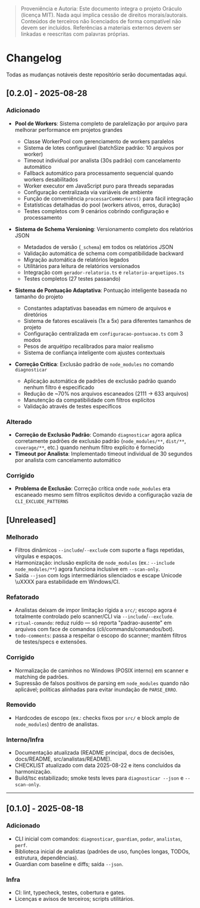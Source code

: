 > Proveniência e Autoria: Este documento integra o projeto Oráculo (licença MIT).
> Nada aqui implica cessão de direitos morais/autorais.
> Conteúdos de terceiros não licenciados de forma compatível não devem ser incluídos.
> Referências a materiais externos devem ser linkadas e reescritas com palavras próprias.

# Changelog

Todas as mudanças notáveis deste repositório serão documentadas aqui.

## [0.2.0] - 2025-08-28

### Adicionado

- **Pool de Workers**: Sistema completo de paralelização por arquivo para melhorar performance em projetos grandes
  - Classe WorkerPool com gerenciamento de workers paralelos
  - Sistema de lotes configurável (batchSize padrão: 10 arquivos por worker)
  - Timeout individual por analista (30s padrão) com cancelamento automático
  - Fallback automático para processamento sequencial quando workers desabilitados
  - Worker executor em JavaScript puro para threads separadas
  - Configuração centralizada via variáveis de ambiente
  - Função de conveniência `processarComWorkers()` para fácil integração
  - Estatísticas detalhadas do pool (workers ativos, erros, duração)
  - Testes completos com 9 cenários cobrindo configuração e processamento

- **Sistema de Schema Versioning**: Versionamento completo dos relatórios JSON
  - Metadados de versão (`_schema`) em todos os relatórios JSON
  - Validação automática de schema com compatibilidade backward
  - Migração automática de relatórios legados
  - Utilitários para leitura de relatórios versionados
  - Integração com `gerador-relatorio.ts` e `relatorio-arquetipos.ts`
  - Testes completos (27 testes passando)

- **Sistema de Pontuação Adaptativa**: Pontuação inteligente baseada no tamanho do projeto
  - Constantes adaptativas baseadas em número de arquivos e diretórios
  - Sistema de fatores escaláveis (1x a 5x) para diferentes tamanhos de projeto
  - Configuração centralizada em `configuracao-pontuacao.ts` com 3 modos
  - Pesos de arquétipo recalibrados para maior realismo
  - Sistema de confiança inteligente com ajustes contextuais

- **Correção Crítica**: Exclusão padrão de `node_modules` no comando `diagnosticar`
  - Aplicação automática de padrões de exclusão padrão quando nenhum filtro é especificado
  - Redução de ~70% nos arquivos escaneados (2111 → 633 arquivos)
  - Manutenção da compatibilidade com filtros explícitos
  - Validação através de testes específicos

### Alterado

- **Correção de Exclusão Padrão**: Comando `diagnosticar` agora aplica corretamente padrões de exclusão padrão (`node_modules/**`, `dist/**`, `coverage/**`, etc.) quando nenhum filtro explícito é fornecido
- **Timeout por Analista**: Implementado timeout individual de 30 segundos por analista com cancelamento automático

### Corrigido

- **Problema de Exclusão**: Correção crítica onde `node_modules` era escaneado mesmo sem filtros explícitos devido a configuração vazia de `CLI_EXCLUDE_PATTERNS`

## [Unreleased]

### Melhorado

- Filtros dinâmicos `--include`/`--exclude` com suporte a flags repetidas, vírgulas e espaços.
- Harmonização: inclusão explícita de `node_modules` (ex.: `--include node_modules/**`) agora funciona inclusive em `--scan-only`.
- Saída `--json` com logs intermediários silenciados e escape Unicode \uXXXX para estabilidade em Windows/CI.

### Refatorado

- Analistas deixam de impor limitação rígida a `src/`; escopo agora é totalmente controlado pelo scanner/CLI via `--include`/`--exclude`.
- `ritual-comando`: reduz ruído — só reporta "padrao-ausente" em arquivos com face de comandos (cli/commands/comandos/bot).
- `todo-comments`: passa a respeitar o escopo do scanner; mantém filtros de testes/specs e extensões.

### Corrigido

- Normalização de caminhos no Windows (POSIX interno) em scanner e matching de padrões.
- Supressão de falsos positivos de parsing em `node_modules` quando não aplicável; políticas alinhadas para evitar inundação de `PARSE_ERRO`.

### Removido

- Hardcodes de escopo (ex.: checks fixos por `src/` e block amplo de `node_modules`) dentro de analistas.

### Interno/Infra

- Documentação atualizada (README principal, docs de decisões, docs/README, src/analistas/README).
- CHECKLIST atualizado com data 2025-08-22 e itens concluídos da harmonização.
- Build/tsc estabilizado; smoke tests leves para `diagnosticar --json` e `--scan-only`.

---

## [0.1.0] - 2025-08-18

### Adicionado

- CLI inicial com comandos: `diagnosticar`, `guardian`, `podar`, `analistas`, `perf`.
- Biblioteca inicial de analistas (padrões de uso, funções longas, TODOs, estrutura, dependências).
- Guardian com baseline e diffs; saída `--json`.

### Infra

- CI: lint, typecheck, testes, cobertura e gates.
- Licenças e avisos de terceiros; scripts utilitários.
